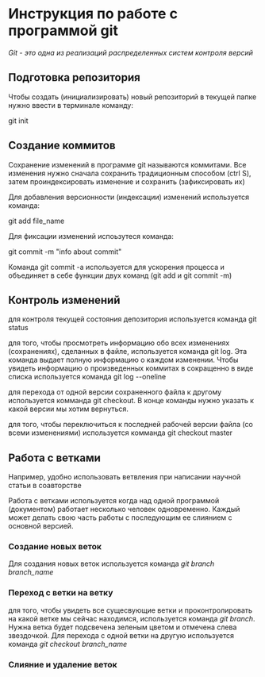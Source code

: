# Инструкция по работе с программой git

*Git - это одна из реализаций распределенных систем контроля версий*

## Подготовка репозитория

Чтобы создать (инициализировать) новый репозиторий в текущей папке нужно ввести в терминале команду:

git init

## Создание коммитов

Сохранение изменений в программе git называются коммитами. 
Все изменения нужно сначала сохранить традиционным способом (ctrl S), затем проиндексировать изменение и сохранить (зафиксировать их)

Для добавления версионности (индексации) изменений используется команда:

git add file_name

Для фиксации изменений испоьзутеся команда: 

git commit -m "info about commit"

Команда git commit -a  используется для ускорения процесса и объединяет в себе функции двух команд (git add и git commit -m)

## Контроль изменений

для контроля текущей состояния депозитория используется команда git status

для того, чтобы просмотреть информацию обо всех изменениях (сохранениях), сделанных в файле, используется команда git log. Эта команда выдает полную информацию о каждом изменении.
Чтобы увидеть информацию о произведенных коммитах в сокращенно в виде списка используется команда git log --oneline

для перехода от одной версии сохраненного файла к другому используется комманда git checkout. В конце команды нужно указать к какой версии мы хотим вернуться.

для того, чтобы переключиться к последней рабочей версии файла (со всеми изменениями) используется комманда git checkout master

## Работа с ветками

Например, удобно использовать ветвления при написании научной статьи в соавторстве

Работа с ветками используется когда над одной программой (документом) работает несколько человек одновременно. Каждый может делать свою часть работы с последующим ее слиянием с основной версией.

### Создание новых веток

Для создания новых веток используется команда *git branch branch_name*

### Переход с ветки на ветку

для того, чтобы увидеть все сущесвующие ветки и проконтролировать на какой ветке мы сейчас находимся, используется команда *git branch*. Нужна ветка будет подсвечена зеленым цветом и отмечена слева звездочкой.
Для перехода с одной ветки на другую используется команда *git checkout branch_name*

### Слияние и удаление веток

